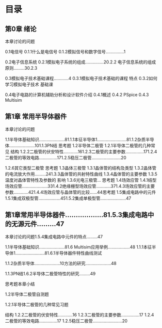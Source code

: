 # 目录

## 第0章 绪论

本章讨论的问题

0.1电信号
0.1.1什么是电信号
0.1.2模拟信号和数字信号……………1

0.2电子信息系统
0.2.1模拟电子系统的组成……………20.2.2
电子信息系统的组成原则………30.2.3

0.3模拟电子技术基础课程…………4
0.3.1模拟电子技术基础的课程
特点
0.3.2如何学习模拟电子技术
基础课

0.4电子电路的计算机辅助分析和设计软件介绍
0.4.1概述
0.4.2 PSpice
0.4.3 Multisim

## 第1章 常用半导体器件 

本章讨论的问题

1.1半导体基础知识…………………81.1.1本征半导体1……………………81.1.2杂质半导体…………………101.1.3PN结
思考题
1.2半导体二极管
1.2.1半导体二极管的几种常见
结构
1.2.2二极管的伏安特性…………161.2.3二极管的主要参数……………171.2.4二极管的等效电路……………171.2.5稳压二极管……………………20

1.2.6其它类型二极管
思考题
1.3晶体三极管
1.3.1晶体管的结构及类型
1.3.2晶体管的电流放大作用………241.3.3晶体管的共射特性曲线
1.3.4晶体管的主要参数
1.3.5温度对晶体管特性及参数的
影响
1.3.6光电三极管…
思考题
1.4场效应管
1.4.1结型场效应管…………………331.4.2绝缘栅型场效应管…………371.4.3场效应管的主要参数…………421.4.4场效应管与晶体管的比较……44思考题
1.5集成电路中的元件
1.5.1集成双极型管………………451.5.2集成单极型管…………………47
## 第1章常用半导体器件………………81.5.3集成电路中的无源元件………47

本章讨论的问题1.5.4集成电路中元件的特点………47

1.1半导体基础知识…………………81.6 Multisim应用举例………………48
1.1.1本征半导体1……………………81.6.1半导体器件特性曲线测试

1.1.2杂质半导体…………………10方法的研究…………………48

1.1.3PN结1.6.2半导体二极管特性的研究………49

思考题本章小结

1.2半导体二极管自测题

1.2.1半导体二极管的几种常见习题

结构
1.2.2二极管的伏安特性…………16
1.2.3二极管的主要参数……………17
1.2.4二极管的等效电路……………17
1.2.5稳压二极管……………………20